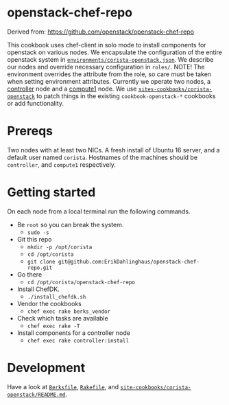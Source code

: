 # openstack-chef-repo
Derived from: https://github.com/openstack/openstack-chef-repo

This cookbook uses chef-client in solo mode to install components for openstack on various nodes. We encapsulate the configuration of the entire openstack system in [`environments/corista-openstack.json`](environments/corista-openstack.json). We describe our nodes and override necessary configuration in `roles/`. NOTE! The environment overrides the attribute from the role, so care must be taken when setting environment attributes. Currently we operate two nodes, a [controller](roles/corista-openstack-controller.json) node and a [compute1](roles/corista-openstack-compute1.json) node. We use [`sites-cookbooks/corista-openstack`](site-cookbooks/corista-openstack/README.md) to patch things in the existing `cookbook-openstack-*` cookbooks or add functionality.

# Prereqs
Two nodes with at least two NICs. A fresh install of Ubuntu 16 server, and a default user named `corista`. Hostnames of the machines should be `controller`, and `compute1` respectively.

# Getting started
On each node from a local terminal run the following commands.

* Be `root` so you can break the system.
  - `sudo -s`
* Git this repo
  - `mkdir -p /opt/corista`
  - `cd /opt/corista`
  - `git clone git@github.com:ErikDahlinghaus/openstack-chef-repo.git`
* Go there
  - `cd /opt/corista/openstack-chef-repo`
* Install ChefDK.
  - `./install_chefdk.sh`
* Vendor the cookbooks
  - `chef exec rake berks_vendor`
* Check which tasks are available
  - `chef exec rake -T`
* Install components for a controller node
  - `chef exec rake controller:install`

# Development
Have a look at [`Berksfile`](Berksfile), [`Rakefile`](Rakefile), and [`site-cookbooks/corista-openstack/README.md`](site-cookbooks/corista-openstack/README.md).
